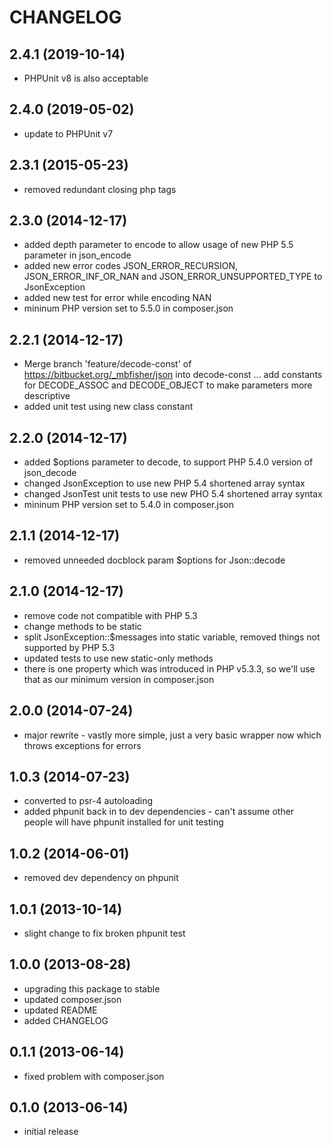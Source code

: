 CHANGELOG
=========

2.4.1 (2019-10-14)
------------------

* PHPUnit v8 is also acceptable

2.4.0 (2019-05-02)
------------------

* update to PHPUnit v7

2.3.1 (2015-05-23)
------------------

* removed redundant closing php tags

2.3.0 (2014-12-17)
------------------

* added depth parameter to encode to allow usage of new PHP 5.5 parameter in json_encode
* added new error codes JSON_ERROR_RECURSION, JSON_ERROR_INF_OR_NAN and JSON_ERROR_UNSUPPORTED_TYPE to JsonException
* added new test for error while encoding NAN
* mininum PHP version set to 5.5.0 in composer.json

2.2.1 (2014-12-17)
------------------

* Merge branch 'feature/decode-const' of https://bitbucket.org/_mbfisher/json into decode-const ... add constants for
  DECODE_ASSOC and DECODE_OBJECT to make parameters more descriptive
* added unit test using new class constant

2.2.0 (2014-12-17)
------------------

* added $options parameter to decode, to support PHP 5.4.0 version of json_decode
* changed JsonException to use new PHP 5.4 shortened array syntax
* changed JsonTest unit tests to use new PHO 5.4 shortened array syntax
* mininum PHP version set to 5.4.0 in composer.json

2.1.1 (2014-12-17)
------------------

* removed unneeded docblock param $options for Json::decode

2.1.0 (2014-12-17)
------------------

* remove code not compatible with PHP 5.3
* change methods to be static
* split JsonException::$messages into static variable, removed things not supported by PHP 5.3
* updated tests to use new static-only methods
* there is one property which was introduced in PHP v5.3.3, so we'll use that as our minimum version in composer.json

2.0.0 (2014-07-24)
------------------

* major rewrite - vastly more simple, just a very basic wrapper now which throws exceptions for errors

1.0.3 (2014-07-23)
------------------

* converted to psr-4 autoloading
* added phpunit back in to dev dependencies - can't assume other people will have phpunit installed for unit testing

1.0.2 (2014-06-01)
------------------

* removed dev dependency on phpunit

1.0.1 (2013-10-14)
------------------

* slight change to fix broken phpunit test

1.0.0 (2013-08-28)
------------------

* upgrading this package to stable
* updated composer.json
* updated README
* added CHANGELOG

0.1.1 (2013-06-14)
------------------

* fixed problem with composer.json

0.1.0 (2013-06-14)
------------------

* initial release